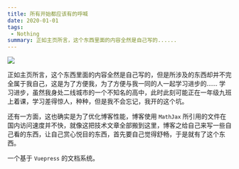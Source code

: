 ```yaml
---
title: 所有开始都应该有的呼喊
date: 2020-01-01
tags:
 - Nothing
summary: 正如主页所言，这个东西里面的内容全然是自己写的......
--- 
```


<img src="http://p1.music.126.net/Tc4CjU09TSvT5RYoUkefAQ==/5832909185477190.jpg?param=640y300" class="align-center">

正如主页所言，这个东西里面的内容全然是自己写的，但是所涉及的东西却并不完全属于我自己，这是为了方便我，为了方便与我一同的人一起学习进步的......
学习进步，虽然我身处二线城市的一个不知名的高中，此时此刻可能正在一年级九班上着课，学习差得惊人，种种，但是我不会忘记，我开的这个坑。      

还有一方面，这也确实是为了优化博客性能，博客使用 `MathJax` 所引用的文件在国内访问速度并不快，就像这把技术文章全部搬到这里，博客之给自己来写一些自己看的东西，让自己赏心悦目的东西，首先要自己觉得舒畅，于是就有了这个东西。

一个基于 `Vuepress` 的文档系统。


